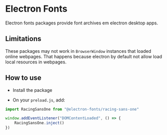 # Electron Fonts

Electron fonts packages provide font archives em electron desktop apps.

## Limitations

These packages may not work in `BrowserWindow` instances that loaded online webpages. That happens because electron by default not allow load local resources in webpages.

## How to use

* Install the package

* On your `preload.js`, add:

```ts
import RacingSansOne from "@electron-fonts/racing-sans-one"

window.addEventListener("DOMContentLoaded", () => {
    RacingSansOne.inject()
})
```